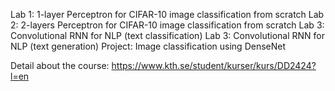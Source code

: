 Lab 1: 1-layer Perceptron for CIFAR-10 image classification from scratch
Lab 2: 2-layers Perceptron for CIFAR-10 image classification from scratch
Lab 3: Convolutional RNN for NLP (text classification)
Lab 3: Convolutional RNN for NLP (text generation)
Project: Image classification using DenseNet

Detail about the course: https://www.kth.se/student/kurser/kurs/DD2424?l=en
